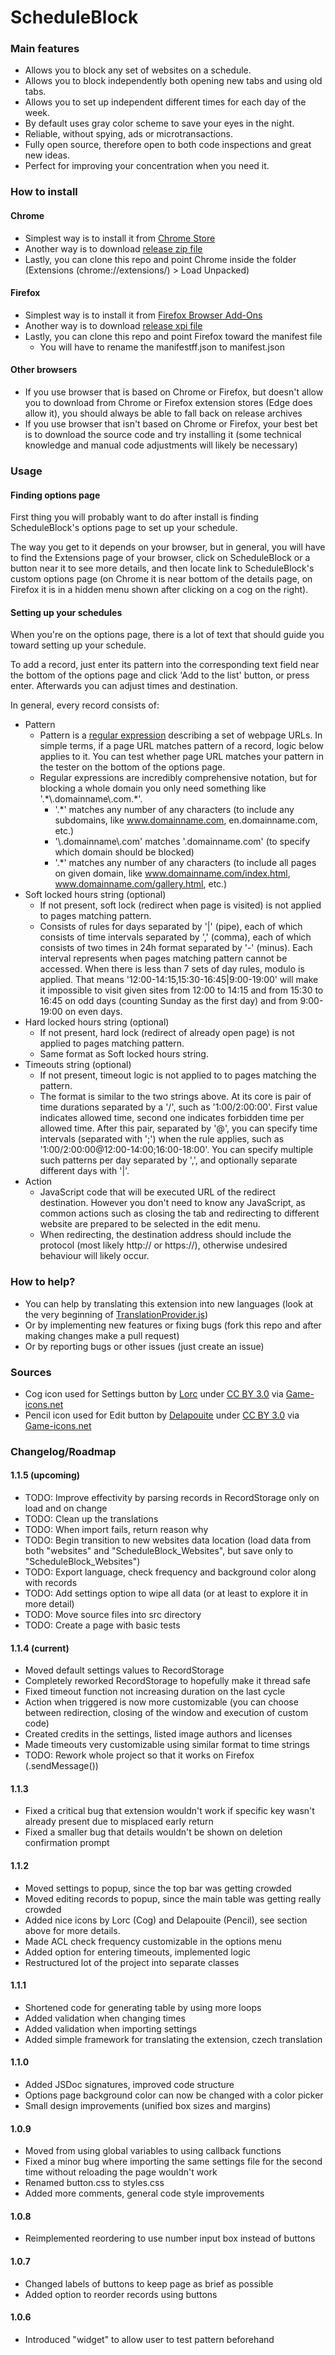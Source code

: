 # ScheduleBlock
### Main features
- Allows you to block any set of websites on a schedule.
- Allows you to block independently both opening new tabs and using old tabs.
- Allows you to set up independent different times for each day of the week.
- By default uses gray color scheme to save your eyes in the night.
- Reliable, without spying, ads or microtransactions.
- Fully open source, therefore open to both code inspections and great new ideas.
- Perfect for improving your concentration when you need it.

### How to install

#### Chrome
- Simplest way is to install it from [Chrome Store](https://chrome.google.com/webstore/detail/scheduleblock/hkcbacbpfhlbmaifoakhifmopmgdajkn)
- Another way is to download [release zip file](https://github.com/sdasda7777/ScheduleBlock/releases)
- Lastly, you can clone this repo and point Chrome inside the folder (Extensions (chrome://extensions/) > Load Unpacked)

#### Firefox
- Simplest way is to install it from [Firefox Browser Add-Ons](https://addons.mozilla.org/en-US/firefox/addon/scheduleblock/)
- Another way is to download [release xpi file](https://github.com/sdasda7777/ScheduleBlock/releases)
- Lastly, you can clone this repo and point Firefox toward the manifest file
	- You will have to rename the manifestff.json to manifest.json

#### Other browsers
- If you use browser that is based on Chrome or Firefox, but doesn't allow you to download from Chrome or Firefox extension stores (Edge does allow it), you should always be able to fall back on release archives
- If you use browser that isn't based on Chrome or Firefox, your best bet is to download the source code and try installing it (some technical knowledge and manual code adjustments will likely be necessary)

### Usage

#### Finding options page

First thing you will probably want to do after install is finding ScheduleBlock's options page to set up your schedule.

The way you get to it depends on your browser, but in general, you will have to find the Extensions page of your browser, click on ScheduleBlock or a button near it to see more details, and then locate link to ScheduleBlock's custom options page (on Chrome it is near bottom of the details page, on Firefox it is in a hidden menu shown after clicking on a cog on the right).

#### Setting up your schedules

When you're on the options page, there is a lot of text that should guide you toward setting up your schedule.

To add a record, just enter its pattern into the corresponding text field near the bottom of the options page and click 'Add to the list' button, or press enter. Afterwards you can adjust times and destination.

In general, every record consists of:
- Pattern
    - Pattern is a [regular expression](https://en.wikipedia.org/wiki/Regular_expression) describing a set of webpage URLs. In simple terms, if a page URL matches pattern of a record, logic below applies to it. You can test whether page URL matches your pattern in the tester on the bottom of the options page.
    - Regular expressions are incredibly comprehensive notation, but for blocking a whole domain you only need something like '.\*\\.domainname\\.com.*'.
        - '.*' matches any number of any characters (to include any subdomains, like www.domainname.com, en.domainname.com, etc.)
        - '\\.domainname\\.com' matches '.domainname.com' (to specify which domain should be blocked)
        - '.*' matches any number of any characters (to include all pages on given domain, like www.domainname.com/index.html, www.domainname.com/gallery.html, etc.)
- Soft locked hours string (optional)
    - If not present, soft lock (redirect when page is visited) is not applied to pages matching pattern.
    - Consists of rules for days separated by '|' (pipe), each of which consists of time intervals separated by ',' (comma), each of which consists of two times in 24h format separated by '-' (minus). Each interval represents when pages matching pattern cannot be accessed. When there is less than 7 sets of day rules, modulo is applied. That means '12:00-14:15,15:30-16:45|9:00-19:00' will make it impossible to visit given sites from 12:00 to 14:15 and from 15:30 to 16:45 on odd days (counting Sunday as the first day) and from 9:00-19:00 on even days.
- Hard locked hours string (optional)
    - If not present, hard lock (redirect of already open page) is not applied to pages matching pattern.
    - Same format as Soft locked hours string.
- Timeouts string (optional)
	- If not present, timeout logic is not applied to to pages matching the pattern.
	- The format is similar to the two strings above. At its core is pair of time durations separated by a '/', such as '1:00/2:00:00'. First value indicates allowed time, second one indicates forbidden time per allowed time. After this pair, separated by '@', you can specify time intervals (separated with ';') when the rule applies, such as '1:00/2:00:00@12:00-14:00;16:00-18:00'. You can specify multiple such patterns per day separated by ',', and optionally separate different days with '|'.
- Action
    - JavaScript code that will be executed URL of the redirect destination. However you don't need to know any JavaScript, as common actions such as closing the tab and redirecting to different website are prepared to be selected in the edit menu.
	- When redirecting, the destination address should include the protocol (most likely http:// or https://), otherwise undesired behaviour will likely occur.

### How to help?
- You can help by translating this extension into new languages (look at the very beginning of [TranslationProvider.js](TranslationProvider.js))
- Or by implementing new features or fixing bugs (fork this repo and after making changes make a pull request)
- Or by reporting bugs or other issues (just create an issue)

### Sources
- Cog icon used for Settings button by [Lorc](https://lorcblog.blogspot.com/) under [CC BY 3.0](https://creativecommons.org/licenses/by/3.0/) via [Game-icons.net](https://game-icons.net/1x1/lorc/cog.html)
- Pencil icon used for Edit button by [Delapouite](https://delapouite.com/) under [CC BY 3.0](https://creativecommons.org/licenses/by/3.0/) via [Game-icons.net](https://game-icons.net/1x1/delapouite/pencil.html)


### Changelog/Roadmap

#### 1.1.5 (upcoming)
- TODO: Improve effectivity by parsing records in RecordStorage only on load and on change
- TODO: Clean up the translations
- TODO: When import fails, return reason why
- TODO: Begin transition to new websites data location (load data from both "websites" and "ScheduleBlock_Websites", but save only to "ScheduleBlock_Websites")
- TODO: Export language, check frequency and background color along with records
- TODO: Add settings option to wipe all data (or at least to explore it in more detail)
- TODO: Move source files into src directory
- TODO: Create a page with basic tests

#### 1.1.4 (current)
- Moved default settings values to RecordStorage
- Completely reworked RecordStorage to hopefully make it thread safe
- Fixed timeout function not increasing duration on the last cycle
- Action when triggered is now more customizable (you can choose between redirection, closing of the window and execution of custom code)
- Created credits in the settings, listed image authors and licenses
- Made timeouts very customizable using similar format to time strings
- TODO: Rework whole project so that it works on Firefox (.sendMessage())

#### 1.1.3
- Fixed a critical bug that extension wouldn't work if specific key wasn't already present due to misplaced early return
- Fixed a smaller bug that details wouldn't be shown on deletion confirmation prompt

#### 1.1.2
- Moved settings to popup, since the top bar was getting crowded
- Moved editing records to popup, since the main table was getting really crowded
- Added nice icons by Lorc (Cog) and Delapouite (Pencil), see section above for more details.
- Made ACL check frequency customizable in the options menu
- Added option for entering timeouts, implemented logic
- Restructured lot of the project into separate classes

#### 1.1.1
- Shortened code for generating table by using more loops
- Added validation when changing times
- Added validation when importing settings
- Added simple framework for translating the extension, czech translation

#### 1.1.0
- Added JSDoc signatures, improved code structure
- Options page background color can now be changed with a color picker
- Small design improvements (unified box sizes and margins)

#### 1.0.9
- Moved from using global variables to using callback functions
- Fixed a minor bug where importing the same settings file for the second time without reloading the page wouldn't work
- Renamed button.css to styles.css
- Added more comments, general code style improvements

#### 1.0.8
- Reimplemented reordering to use number input box instead of buttons

#### 1.0.7
- Changed labels of buttons to keep page as brief as possible
- Added option to reorder records using buttons

#### 1.0.6
- Introduced "widget" to allow user to test pattern beforehand